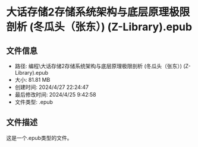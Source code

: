 ﻿# 大话存储2存储系统架构与底层原理极限剖析 (冬瓜头（张东）) (Z-Library).epub

## 文件信息
- 路径: 编程\大话存储2存储系统架构与底层原理极限剖析 (冬瓜头（张东）) (Z-Library).epub
- 大小: 81.81 MB
- 创建时间: 2024/4/27 22:24:47
- 最后修改时间: 2024/4/25 9:42:58
- 文件类型: .epub

## 文件描述
这是一个.epub类型的文件。

